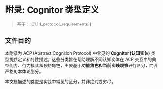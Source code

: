# 附录: Cognitor 类型定义

> 基于： [[1.1.1_protocol_requirements]]

## 文件目的

本附录为 ACP (Abstract Cognition Protocol) 中常见的 **Cognitor (认知实体)** 类型提供定义和特性描述。这些分类旨在帮助理解不同认知实体在 ACP 交互中的典型能力、行为模式和预期角色，主要基于**功能角色和当前实践观察**进行区分，而非严格的本体论划分。

本文档描述的类型是实践中常见的区分，并非绝对或穷尽。